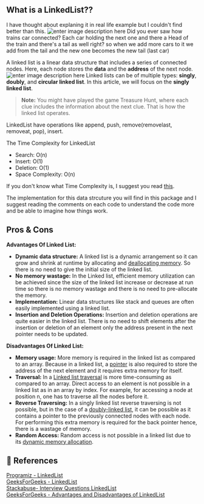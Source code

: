 
## What is a LinkedList??
I have thought about explaning it in real life example but I couldn't find better than this.
![enter image description here](https://mir-s3-cdn-cf.behance.net/project_modules/disp/0d8f8410905773.560ed8d7374db.gif)
Did you ever saw how trains car connected? Each car holding the next one and there a Head of the train and there's a tail as well right? so when we add more cars to it we add from the tail and the new one becomes the new tail (last car)


A linked list is a linear data structure that includes a series of connected nodes. Here, each node stores the **data** and the **address** of the next node.
![enter image description here](https://cdn.programiz.com/sites/tutorial2program/files/linked-list-concept.png)
Linked lists can be of multiple types: **singly**, **doubly**, and **circular linked list**. In this article, we will focus on the **singly linked list**.

> **Note:** You might have played the game Treasure Hunt, where each clue includes the information about the next clue. That is how the linked list operates.

LinkedList have operations like append, push, remove(removelast, removeat, pop), insert.

The Time Complexity for LinkedList

- Search: O(n)
- Insert: O(1)
- Deletion: O(1)
- Space Complexity: O(n)

If you don't know what Time Complexity is, I suggest you read [this](https://www.geeksforgeeks.org/understanding-time-complexity-simple-examples/).

The implementation for this data strcuture  you will find in this package and I suggest reading the comments on each code to understand the code more and be able to imagine how things work.


## Pros & Cons
**Advantages Of Linked List:**

-   **Dynamic data structure:**  A linked list is a dynamic arrangement so it can grow and shrink at runtime by allocating and  [deallocating memory](https://www.geeksforgeeks.org/how-to-deallocate-memory-without-using-free-in-c/). So there is no need to give the initial size of the linked list.
-   **No memory wastage:**  In the Linked list, efficient memory utilization can be achieved since the size of the linked list increase or decrease at run time so there is no memory wastage and there is no need to pre-allocate the memory.
-   **Implementation:**  Linear data structures like stack and queues are often easily implemented using a linked list.
-   **Insertion and Deletion Operations:**  Insertion and deletion operations are quite easier in the linked list. There is no need to shift elements after the insertion or deletion of an element only the address present in the next pointer needs to be updated.

**Disadvantages Of Linked List:**

-   **Memory usage:**  More memory is required in the linked list as compared to an array. Because in a linked list, a  [pointer](https://www.geeksforgeeks.org/pointers-in-c-and-c-set-1-introduction-arithmetic-and-array/)  is also required to store the address of the next element and it requires extra memory for itself.
-   **Traversal:**  In a  [Linked list traversal](https://www.geeksforgeeks.org/recursive-insertion-and-traversal-linked-list/)  is more time-consuming as compared to an array. Direct access to an element is not possible in a linked list as in an array by index. For example, for accessing a node at position n, one has to traverse all the nodes before it.
-   **Reverse Traversing:**  In a singly linked list reverse traversing is not possible, but in the case of a  [doubly-linked list](https://www.geeksforgeeks.org/doubly-linked-list/), it can be possible as it contains a pointer to the previously connected nodes with each node. For performing this extra memory is required for the back pointer hence, there is a wastage of memory.
-   **Random Access:**  Random access is not possible in a linked list due to its  [dynamic memory allocation](https://www.geeksforgeeks.org/what-is-dynamic-memory-allocation/).

## 📒 References

[Programiz - LinkedList](https://www.programiz.com/dsa/linked-list)\
[GeeksForGeeks - LinkedList](https://www.geeksforgeeks.org/data-structures/linked-list/)\
[Stackabuse- Interview Questions LinkedList](https://stackabuse.com/linked-list-programming-interview-questions/)\
[GeeksForGeeks - Advantages and Disadvantages of LinkedList](https://www.geeksforgeeks.org/advantages-and-disadvantages-of-linked-list/)